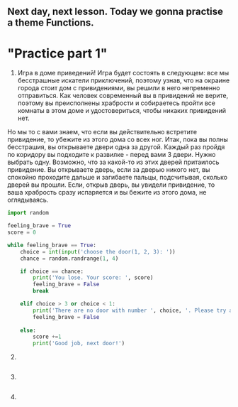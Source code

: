 ##                                  Next day, next lesson. Today we gonna practise a theme Functions.
#                                     "Practice part 1"
1) Игра в доме приведений!
Игра будет состоять в следующем: все мы бесстрашные искатели приключений, поэтому узнав, что на окраине города стоит дом с привидениями, вы решили в него непременно отправиться. Как человек современный вы в привидений не верите, поэтому вы преисполнены храбрости и собираетесь пройти все комнаты в этом доме и удостовериться, чтобы никаких привидений нет.

Но мы то с вами знаем, что если вы действительно встретите привидение, то убежите из этого дома со всех ног. Итак, пока вы полны бесстрашия, вы открываете двери одна за другой. Каждый раз пройдя по коридору вы подходите к развилке - перед вами 3 двери. Нужно выбрать одну. Возможно, что за какой-то из этих дверей притаилось привидение. Вы открываете дверь, если за дверью никого нет, вы спокойно проходите дальше и загибаете пальцы, подсчитывая, сколько дверей вы прошли. Если, открыв дверь, вы увидели привидение, то ваша храбрость сразу испаряется и вы
бежите из этого дома, не оглядываясь.
```python
import random

feeling_brave = True
score = 0

while feeling_brave == True:
    choice = int(input('choose the door(1, 2, 3): '))
    chance = random.randrange(1, 4)

    if choice == chance:
        print('You lose. Your score: ', score)
        feeling_brave = False
        break

    elif choice > 3 or choice < 1:
        print('There are no door with number ', choice, '. Please try again!')
        feeling_brave = False
    
    else:
        score +=1
        print('Good job, next door!')

```
2)
```python

```
3)
```python

```
4)
```python

```
